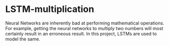 # LSTM-multiplication
Neural Networks are inherently bad at performing mathematical operations. For example, getting the neural networks to multiply two numbers will most certainly result in an erroneous result. In this project, LSTMs are used to model the same. 
